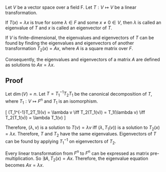 Let $V$ be a vector space over a field F.
Let $T: V \mapsto V$ be a linear transformation.

If $T(x) = \lambda x$ is true for some $\lambda \in F$ and some $x \neq 0 \in V$,
then $\lambda$ is called an eigenvalue of $T$
and $x$ is called an eigenvector of $T$.

If $V$ is finite-dimensional,
the eigenvalues and eigenvectors of $T$ can be found
by finding the eigenvalues and eigenvectors of another transformation $T_2(x) = Ax$,
where $A$ is a square matrix over $F$.

Consequently, the eigenvalues and eigenvectors of a matrix $A$
are defined as solutions to $Ax = \lambda x$.

## Proof

Let $\dim(V) = n$.
Let $T = T_1^{-1}T_2T_1$ be the canonical decomposition of $T$,
where $T_1: V \mapsto F^n$ and $T_1$ is an isomorphism.

\[ (T_1^{-1}T_2T_1)(v) = \lambda v \iff T_2(T_1(v)) = T_1(\lambda v) \iff T_2(T_1(v)) = \lambda T_1(v) \]

Therefore, $(\lambda, v)$ is a solution to $T(v) = \lambda v$
iff $(\lambda, T_1(v))$ is a solution to $T_2(x) = \lambda x$.
Therefore, $T$ and $T_2$ have the same eigenvalues.
Eigenvectors of $T$ can be found by applying $T_1^{-1}$ on eigenvectors of $T_2$.

Every linear transformation from $F^n$ to $F^n$ can be expressed as matrix pre-multiplication.
So $\exists A, T_2(x) = Ax$.
Therefore, the eigenvalue equation becomes $Ax = \lambda x$.
